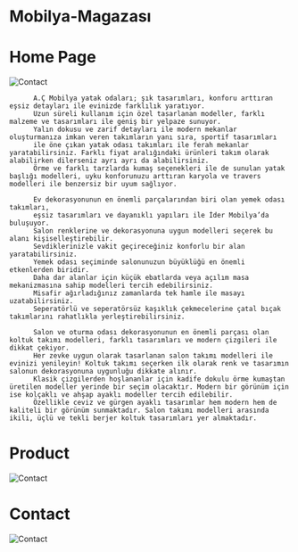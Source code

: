 # Mobilya-Magazası

# Home Page

![Contact](https://imgyukle.com/f/2022/11/11/JQk6wM.jpg)

          A.Ç Mobilya yatak odaları; şık tasarımları, konforu arttıran eşsiz detayları ile evinizde farklılık yaratıyor. 
          Uzun süreli kullanım için özel tasarlanan modeller, farklı malzeme ve tasarımları ile geniş bir yelpaze sunuyor. 
          Yalın dokusu ve zarif detayları ile modern mekanlar oluşturmanıza imkan veren takımların yanı sıra, sportif tasarımları
          ile öne çıkan yatak odası takımları ile ferah mekanlar yaratabilirsiniz. Farklı fiyat aralığındaki ürünleri takım olarak alabilirken dilerseniz ayrı ayrı da alabilirsiniz. 
          Örme ve farklı tarzlarda kumaş seçenekleri ile de sunulan yatak başlığı modelleri, uyku konforunuzu arttıran karyola ve travers modelleri ile benzersiz bir uyum sağlıyor.
          
          Ev dekorasyonunun en önemli parçalarından biri olan yemek odası takımları, 
          eşsiz tasarımları ve dayanıklı yapıları ile İder Mobilya’da buluşuyor. 
          Salon renklerine ve dekorasyonuna uygun modelleri seçerek bu alanı kişiselleştirebilir. 
          Sevdiklerinizle vakit geçireceğiniz konforlu bir alan yaratabilirsiniz. 
          Yemek odası seçiminde salonunuzun büyüklüğü en önemli etkenlerden biridir. 
          Daha dar alanlar için küçük ebatlarda veya açılım masa mekanizmasına sahip modelleri tercih edebilirsiniz. 
          Misafir ağırladığınız zamanlarda tek hamle ile masayı uzatabilirsiniz. 
          Seperatörlü ve seperatörsüz kaşıklık çekmecelerine çatal bıçak takımlarını rahatlıkla yerleştirebilirsiniz.
        
          Salon ve oturma odası dekorasyonunun en önemli parçası olan koltuk takımı modelleri, farklı tasarımları ve modern çizgileri ile dikkat çekiyor.
          Her zevke uygun olarak tasarlanan salon takımı modelleri ile evinizi yenileyin! Koltuk takımı seçerken ilk olarak renk ve tasarımın salonun dekorasyonuna uygunluğu dikkate alınır.
          Klasik çizgilerden hoşlananlar için kadife dokulu örme kumaştan üretilen modeller yerinde bir seçim olacaktır. Modern bir görünüm için ise kolçaklı ve ahşap ayaklı modeller tercih edilebilir. 
          Özellikle ceviz ve gürgen ayaklı tasarımlar hem modern hem de kaliteli bir görünüm sunmaktadır. Salon takımı modelleri arasında ikili, üçlü ve tekli berjer koltuk tasarımları yer almaktadır.
          
# Product

![Contact](https://imgyukle.com/f/2022/11/11/JQk0Z8.jpg)


# Contact

![Contact](https://imgyukle.com/f/2022/11/11/JQkg1I.png)
